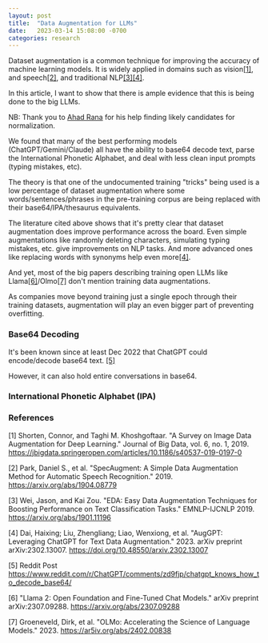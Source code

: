 ```yaml
---
layout: post
title:  "Data Augmentation for LLMs"
date:   2023-03-14 15:08:00 -0700
categories: research
---
```

Dataset augmentation is a common technique for improving the accuracy of machine learning models.
It is widely applied in domains such as vision[[1]](#1), and speech[[2]](#2), and traditional NLP[[3]](#3)[[4]](#4).

In this article, I want to show that there is ample evidence that this is being done to the big LLMs.

NB: Thank you to [Ahad Rana](https://github.com/ahadrana) for his help finding likely candidates for normalization.

We found that many of the best performing models (ChatGPT/Gemini/Claude) all have the ability to base64 decode text,
parse the International Phonetic Alphabet, and deal with less clean input prompts (typing mistakes, etc).

The theory is that one of the undocumented training "tricks" being used is a low percentage of dataset augmentation
where some words/sentences/phrases in the pre-training corpus are being replaced with their base64/IPA/thesaurus
equivalents.

The literature cited above shows that it's pretty clear that dataset augmentation does improve performance
across the board. Even simple augmentations like randomly deleting characters, simulating typing mistakes, etc.
give improvements on NLP tasks. And more advanced ones like replacing words with synonyms help even more[[4]](#4).

And yet, most of the big papers describing training open LLMs like Llama[[6]](#6)/Olmo[[7]](#7) don't mention training data
augmentations.

As companies move beyond training just a single epoch through their training datasets, augmentation will
play an even bigger part of preventing overfitting.

### Base64 Decoding
It's been known since at least Dec 2022 that ChatGPT could encode/decode base64 text. [[5]](#5)

However, it can also hold entire conversations in base64.

### International Phonetic Alphabet (IPA)


### References 
<a id="1">[1]</a>
Shorten, Connor, and Taghi M. Khoshgoftaar. "A Survey on Image Data Augmentation for Deep Learning." Journal of Big Data, vol. 6, no. 1, 2019. <a href="https://jbigdata.springeropen.com/articles/10.1186/s40537-019-0197-0">https://jbigdata.springeropen.com/articles/10.1186/s40537-019-0197-0</a>

<a id="2">[2]</a>
Park, Daniel S., et al. "SpecAugment: A Simple Data Augmentation Method for Automatic Speech Recognition." 2019. <a href="https://arxiv.org/abs/1904.08779">https://arxiv.org/abs/1904.08779</a>

<a id="3">[3]</a> Wei, Jason, and Kai Zou. "EDA: Easy Data Augmentation Techniques for Boosting Performance on Text Classification Tasks." EMNLP-IJCNLP 2019. <a href="https://arxiv.org/abs/1901.11196">https://arxiv.org/abs/1901.11196</a>

<a id="4">[4]</a> Dai, Haixing; Liu, Zhengliang; Liao, Wenxiong, et al. "AugGPT: Leveraging ChatGPT for Text Data Augmentation." 2023. arXiv preprint arXiv:2302.13007. <a href="https://doi.org/10.48550/arxiv.2302.13007">https://doi.org/10.48550/arxiv.2302.13007</a>

<a id="5">[5]</a> Reddit Post https://www.reddit.com/r/ChatGPT/comments/zd9fjp/chatgpt_knows_how_to_decode_base64/

<a id="6">[6]</a> "Llama 2: Open Foundation and Fine-Tuned Chat Models." arXiv preprint arXiv:2307.09288. <a href="https://arxiv.org/abs/2307.09288">https://arxiv.org/abs/2307.09288</a>

<a id="7">[7]</a> Groeneveld, Dirk, et al. "OLMo: Accelerating the Science of Language Models." 2023. <a href="https://ar5iv.org/abs/2402.00838">https://ar5iv.org/abs/2402.00838</a>
